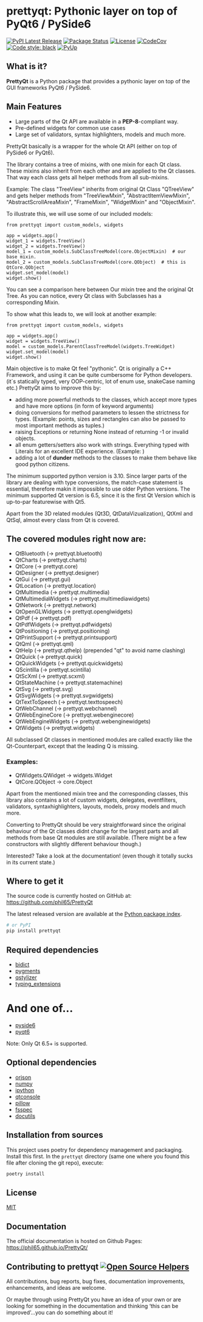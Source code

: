 # prettyqt: Pythonic layer on top of PyQt6 / PySide6
[![PyPI Latest Release](https://img.shields.io/pypi/v/prettyqt.svg)](https://pypi.org/project/prettyqt/)
[![Package Status](https://img.shields.io/pypi/status/prettyqt.svg)](https://pypi.org/project/prettyqt/)
[![License](https://img.shields.io/pypi/l/prettyqt.svg)](https://github.com/phil65/PrettyQt/blob/master/LICENSE)
[![CodeCov](https://codecov.io/gh/phil65/PrettyQt/branch/master/graph/badge.svg)](https://codecov.io/gh/phil65/PrettyQt)
[![Code style: black](https://img.shields.io/badge/code%20style-black-000000.svg)](https://github.com/psf/black)
[![PyUp](https://pyup.io/repos/github/phil65/PrettyQt/shield.svg)](https://pyup.io/repos/github/phil65/PrettyQt/)

## What is it?

**PrettyQt** is a Python package that provides a pythonic layer on top of the GUI frameworks PyQt6 / PySide6.

## Main Features
  - Large parts of the Qt API are available in a **PEP-8**-compliant way.
  - Pre-defined widgets for common use cases
  - Large set of validators, syntax highlighters, models and much more.

PrettyQt basically is a wrapper for the whole Qt API (either on top of PySide6 or PyQt6).

The library contains a tree of mixins, with one mixin for each Qt class.
These mixins also inherit from each other and are applied to the Qt classes.
That way each class gets all helper methods from all sub-mixins.

Example: The class "TreeView" inherits from original Qt Class "QTreeView" and gets helper methods
from "TreeViewMxin", "AbstractItemViewMixin", "AbstractScrollAreaMixin",
"FrameMixin", "WidgetMixin" and "ObjectMixin".

To illustrate this, we will use some of our included models:

    from prettyqt import custom_models, widgets

    app = widgets.app()
    widget_1 = widgets.TreeView()
    widget_2 = widgets.TreeView()
    model_1 = custom_models.SubClassTreeModel(core.ObjectMixin)  # our base mixin.
    model_2 = custom_models.SubClassTreeModel(core.QObject)  # this is QtCore.QObject
    widget.set_model(model)
    widget.show()

You can see a comparison here between Our mixin tree and the original Qt Tree.
As you can notice, every Qt class with Subclasses has a corresponding Mixin.

To show what this leads to, we will look at another example:

    from prettyqt import custom_models, widgets

    app = widgets.app()
    widget = widgets.TreeView()
    model = custom_models.ParentClassTreeModel(widgets.TreeWidget)
    widget.set_model(model)
    widget.show()

Main objective is to make Qt feel "pythonic". Qt is originally a C++ Framework,
and using it can be quite cumbersome for Python developers. (it´s statically typed,
very OOP-centric, lot of enum use, snakeCase naming etc.) PrettyQt aims to improve this by:

- adding more powerful methods to the classes, which accept more types and have more options (in form of keyword arguments)
- doing conversions for method parameters to lessen the strictness for types. (Example: points, sizes and rectangles can also be passed to most important methods as tuples.)
- raising Exceptions or returning None instead of returning -1 or invalid objects.
- all enum getters/setters also work with strings. Everything typed with Literals for an excellent IDE experience. (Example: )
- adding a lot of __dunder__ methods to the classes to make them behave like good python citizens.


The minimum supported python version is 3.10. Since larger parts of the library are dealing with type conversions, the match-case statement is essential, therefore makin it impossible to use older Python versions.
The minimum supported Qt version is 6.5, since it is the first Qt Version which is up-to-par featurewise with Qt5.


Apart from the 3D related modules (Qt3D, QtDataVizualization), QtXml and QtSql,
almost every class from Qt is covered.

## The covered modules right now are:

- QtBluetooth (-> prettyqt.bluetooth)
- QtCharts (-> prettyqt.charts)
- QtCore (-> prettyqt.core)
- QtDesigner (-> prettyqt.designer)
- QtGui (-> prettyqt.gui)
- QtLocation (-> prettyqt.location)
- QtMultimedia (-> prettyqt.multimedia)
- QtMultimediaWidgets (-> prettyqt.multimediawidgets)
- QtNetwork (-> prettyqt.network)
- QtOpenGLWidgets (-> prettyqt.openglwidgets)
- QtPdf (-> prettyqt.pdf)
- QtPdfWidgets (-> prettyqt.pdfwidgets)
- QtPositioning (-> prettyqt.positioning)
- QtPrintSupport (-> prettyqt.printsupport)
- QtQml (-> prettyqt.qml)
- QtHelp (-> prettyqt.qthelp) (prepended "qt" to avoid name clashing)
- QtQuick (-> prettyqt.quick)
- QtQuickWidgets (-> prettyqt.quickwidgets)
- QScintilla (-> prettyqt.scintilla)
- QtScXml (-> prettyqt.scxml)
- QtStateMachine (-> prettyqt.statemachine)
- QtSvg (-> prettyqt.svg)
- QtSvgWidgets (-> prettyqt.svgwidgets)
- QtTextToSpeech (-> prettyqt.texttospeech)
- QtWebChannel (-> prettyqt.webchannel)
- QtWebEngineCore (-> prettyqt.webenginecore)
- QtWebEngineWidgets (-> prettyqt.webenginewidgets)
- QtWidgets (-> prettyqt.widgets)


All subclassed Qt classes in mentioned modules are called exactly like the
Qt-Counterpart, except that the leading Q is missing.

### Examples:

- QtWidgets.QWidget -> widgets.Widget
- QtCore.QObject -> core.Object

Apart from the mentioned mixin tree and the corresponding classes, this library also
contains a lot of custom widgets, delegates, eventfilters, validators,
syntaxhighlighters, layouts, models, proxy models and much more.

Converting to PrettyQt should be very straightforward since the original behaviour of the
Qt classes didnt change for the largest parts and all methods from base Qt modules
are still available. (There might be a few constructors with slightly different behaviour though.)

Interested? Take a look at the documentation! (even though it totally sucks in its current state.)

## Where to get it
The source code is currently hosted on GitHub at:
https://github.com/phil65/PrettyQt

The latest released version are available at the [Python
package index](https://pypi.org/project/prettyqt).

```sh
# or PyPI
pip install prettyqt
```

## Required dependencies
- [bidict](https://pypi.org/project/bidict)
- [pygments](https://pypi.org/project/pygments)
- [qstylizer](https://pypi.org/project/qstylizer)
- [typing_extensions](https://pypi.org/project/typing_extensions)

# And one of...
- [pyside6](https://pypi.org/project/pyside6)
- [pyqt6](https://pypi.org/project/pyqt6)

Note: Only Qt 6.5+ is supported.

## Optional dependencies
- [orjson](https://pypi.org/project/orjson)
- [numpy](https://pypi.org/project/numpy)
- [ipython](https://pypi.org/project/ipython)
- [qtconsole](https://pypi.org/project/qtconsole)
- [pillow](https://pypi.org/project/pillow)
- [fsspec](https://pypi.org/project/fsspec)
- [docutils](https://pypi.org/project/docutils)


## Installation from sources

This project uses poetry for dependency management and packaging. Install this first.
In the `prettyqt` directory (same one where you found this file after
cloning the git repo), execute:

```sh
poetry install
```

## License
[MIT](LICENSE)

## Documentation
The official documentation is hosted on Github Pages: https://phil65.github.io/PrettyQt/

## Contributing to prettyqt [![Open Source Helpers](https://www.codetriage.com/phil65/prettyqt/badges/users.svg)](https://www.codetriage.com/phil65/prettyqt)

All contributions, bug reports, bug fixes, documentation improvements, enhancements, and ideas are welcome.

Or maybe through using PrettyQt you have an idea of your own or are looking for something in the documentation and thinking ‘this can be improved’...you can do something about it!
